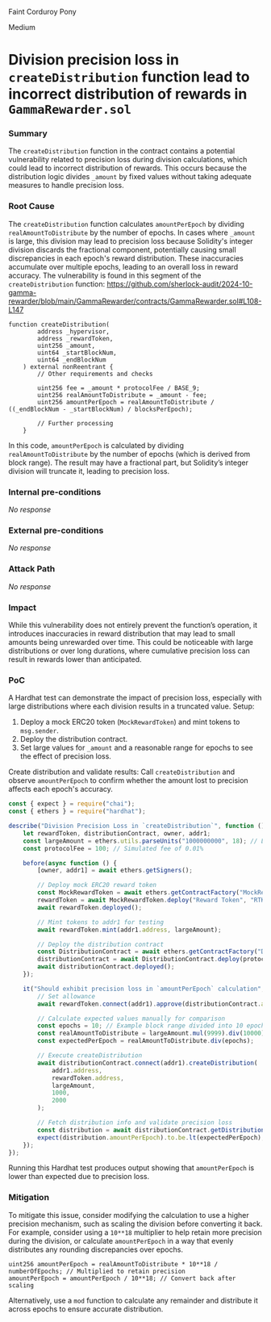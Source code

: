 Faint Corduroy Pony

Medium

# Division precision loss in `createDistribution` function lead to incorrect distribution of rewards in `GammaRewarder.sol`

### Summary

The `createDistribution` function in the contract contains a potential vulnerability related to precision loss during division calculations, which could lead to incorrect distribution of rewards. This occurs because the distribution logic divides `_amount` by fixed values without taking adequate measures to handle precision loss.

### Root Cause

The `createDistribution` function calculates `amountPerEpoch` by dividing `realAmountToDistribute` by the number of epochs. In cases where `_amount` is large, this division may lead to precision loss because Solidity's integer division discards the fractional component, potentially causing small discrepancies in each epoch's reward distribution. These inaccuracies accumulate over multiple epochs, leading to an overall loss in reward accuracy.
The vulnerability is found in this segment of the `createDistribution` function:
https://github.com/sherlock-audit/2024-10-gamma-rewarder/blob/main/GammaRewarder/contracts/GammaRewarder.sol#L108-L147
```solidity
function createDistribution(
        address _hypervisor, 
        address _rewardToken, 
        uint256 _amount, 
        uint64 _startBlockNum, 
        uint64 _endBlockNum
    ) external nonReentrant {
        // Other requirements and checks

        uint256 fee = _amount * protocolFee / BASE_9;
        uint256 realAmountToDistribute = _amount - fee;
        uint256 amountPerEpoch = realAmountToDistribute / ((_endBlockNum - _startBlockNum) / blocksPerEpoch);

        // Further processing
    }
```
In this code, `amountPerEpoch` is calculated by dividing `realAmountToDistribute` by the number of epochs (which is derived from block range). The result may have a fractional part, but Solidity’s integer division will truncate it, leading to precision loss.

### Internal pre-conditions

_No response_

### External pre-conditions

_No response_

### Attack Path

_No response_

### Impact

While this vulnerability does not entirely prevent the function’s operation, it introduces inaccuracies in reward distribution that may lead to small amounts being unrewarded over time. This could be noticeable with large distributions or over long durations, where cumulative precision loss can result in rewards lower than anticipated.

### PoC

A Hardhat test can demonstrate the impact of precision loss, especially with large distributions where each division results in a truncated value.
Setup:
1. Deploy a mock ERC20 token (`MockRewardToken`) and mint tokens to `msg.sender`.
2. Deploy the distribution contract.
3. Set large values for `_amount` and a reasonable range for epochs to see the effect of precision loss.

Create distribution and validate results:
Call `createDistribution` and observe `amountPerEpoch` to confirm whether the amount lost to precision affects each epoch's accuracy.
```javascript
const { expect } = require("chai");
const { ethers } = require("hardhat");

describe("Division Precision Loss in `createDistribution`", function () {
    let rewardToken, distributionContract, owner, addr1;
    const largeAmount = ethers.utils.parseUnits("1000000000", 18); // Large amount for distribution
    const protocolFee = 100; // Simulated fee of 0.01%

    before(async function () {
        [owner, addr1] = await ethers.getSigners();

        // Deploy mock ERC20 reward token
        const MockRewardToken = await ethers.getContractFactory("MockRewardToken");
        rewardToken = await MockRewardToken.deploy("Reward Token", "RTK", 18);
        await rewardToken.deployed();

        // Mint tokens to addr1 for testing
        await rewardToken.mint(addr1.address, largeAmount);

        // Deploy the distribution contract
        const DistributionContract = await ethers.getContractFactory("DistributionContract");
        distributionContract = await DistributionContract.deploy(protocolFee);
        await distributionContract.deployed();
    });

    it("Should exhibit precision loss in `amountPerEpoch` calculation", async function () {
        // Set allowance
        await rewardToken.connect(addr1).approve(distributionContract.address, largeAmount);

        // Calculate expected values manually for comparison
        const epochs = 10; // Example block range divided into 10 epochs
        const realAmountToDistribute = largeAmount.mul(9999).div(10000); // Deduct protocol fee
        const expectedPerEpoch = realAmountToDistribute.div(epochs);

        // Execute createDistribution
        await distributionContract.connect(addr1).createDistribution(
            addr1.address, 
            rewardToken.address, 
            largeAmount, 
            1000, 
            2000
        );

        // Fetch distribution info and validate precision loss
        const distribution = await distributionContract.getDistribution(addr1.address);
        expect(distribution.amountPerEpoch).to.be.lt(expectedPerEpoch);
    });
});
```
Running this Hardhat test produces output showing that `amountPerEpoch` is lower than expected due to precision loss.

### Mitigation

To mitigate this issue, consider modifying the calculation to use a higher precision mechanism, such as scaling the division before converting it back. For example, consider using a `10**18` multiplier to help retain more precision during the division, or calculate `amountPerEpoch` in a way that evenly distributes any rounding discrepancies over epochs.
```solidity
uint256 amountPerEpoch = realAmountToDistribute * 10**18 / numberOfEpochs; // Multiplied to retain precision
amountPerEpoch = amountPerEpoch / 10**18; // Convert back after scaling
```
Alternatively, use a `mod` function to calculate any remainder and distribute it across epochs to ensure accurate distribution.